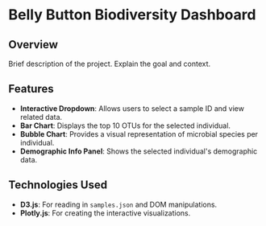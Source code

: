 # Belly Button Biodiversity Dashboard

## Overview
Brief description of the project. Explain the goal and context.

## Features
- **Interactive Dropdown**: Allows users to select a sample ID and view related data.
- **Bar Chart**: Displays the top 10 OTUs for the selected individual.
- **Bubble Chart**: Provides a visual representation of microbial species per individual.
- **Demographic Info Panel**: Shows the selected individual's demographic data.

## Technologies Used
- **D3.js**: For reading in `samples.json` and DOM manipulations.
- **Plotly.js**: For creating the interactive visualizations.
